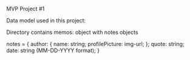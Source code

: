 MVP Project #1

Data model used in this project:

Directory contains memos: object with notes objects

notes = {
    author: {
        name: string;
        profilePicture: img-url;
    };
    quote: string;
    date: string (MM-DD-YYYY format);
}